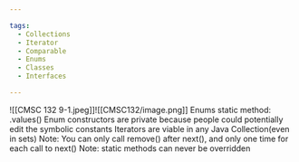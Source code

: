 ```yaml
---

tags: 
  - Collections
  - Iterator
  - Comparable
  - Enums
  - Classes
  - Interfaces

---
```

![[CMSC 132 9-1.jpeg]]![[CMSC132/image.png]]
Enums static method: .values()
Enum constructors are private because people could potentially edit the symbolic constants
Iterators are viable in any Java Collection(even in sets)
Note: You can only call remove() after next(), and only one time for each call to next()
Note: static methods can never be overridden
